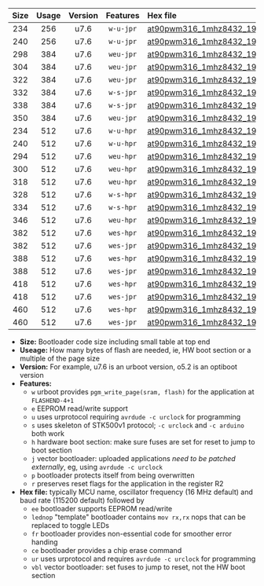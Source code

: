 |Size|Usage|Version|Features|Hex file|
|:-:|:-:|:-:|:-:|:--|
|234|256|u7.6|`w-u-jpr`|[at90pwm316_1mhz8432_19200bps_ur_vbl.hex](https://raw.githubusercontent.com/stefanrueger/urboot/main//at90pwm316_1mhz8432_19200bps_ur_vbl.hex)|
|240|256|u7.6|`w-u-jpr`|[at90pwm316_1mhz8432_19200bps_lednop_ur_vbl.hex](https://raw.githubusercontent.com/stefanrueger/urboot/main//at90pwm316_1mhz8432_19200bps_lednop_ur_vbl.hex)|
|298|384|u7.6|`weu-jpr`|[at90pwm316_1mhz8432_19200bps_ee_ur_vbl.hex](https://raw.githubusercontent.com/stefanrueger/urboot/main//at90pwm316_1mhz8432_19200bps_ee_ur_vbl.hex)|
|304|384|u7.6|`weu-jpr`|[at90pwm316_1mhz8432_19200bps_ee_lednop_ur_vbl.hex](https://raw.githubusercontent.com/stefanrueger/urboot/main//at90pwm316_1mhz8432_19200bps_ee_lednop_ur_vbl.hex)|
|322|384|u7.6|`weu-jpr`|[at90pwm316_1mhz8432_19200bps_ee_lednop_fr_ur_vbl.hex](https://raw.githubusercontent.com/stefanrueger/urboot/main//at90pwm316_1mhz8432_19200bps_ee_lednop_fr_ur_vbl.hex)|
|332|384|u7.6|`w-s-jpr`|[at90pwm316_1mhz8432_19200bps_vbl.hex](https://raw.githubusercontent.com/stefanrueger/urboot/main//at90pwm316_1mhz8432_19200bps_vbl.hex)|
|338|384|u7.6|`w-s-jpr`|[at90pwm316_1mhz8432_19200bps_lednop_vbl.hex](https://raw.githubusercontent.com/stefanrueger/urboot/main//at90pwm316_1mhz8432_19200bps_lednop_vbl.hex)|
|350|384|u7.6|`weu-jpr`|[at90pwm316_1mhz8432_19200bps_ee_lednop_fr_ce_ur_vbl.hex](https://raw.githubusercontent.com/stefanrueger/urboot/main//at90pwm316_1mhz8432_19200bps_ee_lednop_fr_ce_ur_vbl.hex)|
|234|512|u7.6|`w-u-hpr`|[at90pwm316_1mhz8432_19200bps_ur.hex](https://raw.githubusercontent.com/stefanrueger/urboot/main//at90pwm316_1mhz8432_19200bps_ur.hex)|
|240|512|u7.6|`w-u-hpr`|[at90pwm316_1mhz8432_19200bps_lednop_ur.hex](https://raw.githubusercontent.com/stefanrueger/urboot/main//at90pwm316_1mhz8432_19200bps_lednop_ur.hex)|
|294|512|u7.6|`weu-hpr`|[at90pwm316_1mhz8432_19200bps_ee_ur.hex](https://raw.githubusercontent.com/stefanrueger/urboot/main//at90pwm316_1mhz8432_19200bps_ee_ur.hex)|
|300|512|u7.6|`weu-hpr`|[at90pwm316_1mhz8432_19200bps_ee_lednop_ur.hex](https://raw.githubusercontent.com/stefanrueger/urboot/main//at90pwm316_1mhz8432_19200bps_ee_lednop_ur.hex)|
|318|512|u7.6|`weu-hpr`|[at90pwm316_1mhz8432_19200bps_ee_lednop_fr_ur.hex](https://raw.githubusercontent.com/stefanrueger/urboot/main//at90pwm316_1mhz8432_19200bps_ee_lednop_fr_ur.hex)|
|328|512|u7.6|`w-s-hpr`|[at90pwm316_1mhz8432_19200bps.hex](https://raw.githubusercontent.com/stefanrueger/urboot/main//at90pwm316_1mhz8432_19200bps.hex)|
|334|512|u7.6|`w-s-hpr`|[at90pwm316_1mhz8432_19200bps_lednop.hex](https://raw.githubusercontent.com/stefanrueger/urboot/main//at90pwm316_1mhz8432_19200bps_lednop.hex)|
|346|512|u7.6|`weu-hpr`|[at90pwm316_1mhz8432_19200bps_ee_lednop_fr_ce_ur.hex](https://raw.githubusercontent.com/stefanrueger/urboot/main//at90pwm316_1mhz8432_19200bps_ee_lednop_fr_ce_ur.hex)|
|382|512|u7.6|`wes-hpr`|[at90pwm316_1mhz8432_19200bps_ee.hex](https://raw.githubusercontent.com/stefanrueger/urboot/main//at90pwm316_1mhz8432_19200bps_ee.hex)|
|382|512|u7.6|`wes-jpr`|[at90pwm316_1mhz8432_19200bps_ee_vbl.hex](https://raw.githubusercontent.com/stefanrueger/urboot/main//at90pwm316_1mhz8432_19200bps_ee_vbl.hex)|
|388|512|u7.6|`wes-hpr`|[at90pwm316_1mhz8432_19200bps_ee_lednop.hex](https://raw.githubusercontent.com/stefanrueger/urboot/main//at90pwm316_1mhz8432_19200bps_ee_lednop.hex)|
|388|512|u7.6|`wes-jpr`|[at90pwm316_1mhz8432_19200bps_ee_lednop_vbl.hex](https://raw.githubusercontent.com/stefanrueger/urboot/main//at90pwm316_1mhz8432_19200bps_ee_lednop_vbl.hex)|
|418|512|u7.6|`wes-hpr`|[at90pwm316_1mhz8432_19200bps_ee_lednop_fr.hex](https://raw.githubusercontent.com/stefanrueger/urboot/main//at90pwm316_1mhz8432_19200bps_ee_lednop_fr.hex)|
|418|512|u7.6|`wes-jpr`|[at90pwm316_1mhz8432_19200bps_ee_lednop_fr_vbl.hex](https://raw.githubusercontent.com/stefanrueger/urboot/main//at90pwm316_1mhz8432_19200bps_ee_lednop_fr_vbl.hex)|
|460|512|u7.6|`wes-hpr`|[at90pwm316_1mhz8432_19200bps_ee_lednop_fr_ce.hex](https://raw.githubusercontent.com/stefanrueger/urboot/main//at90pwm316_1mhz8432_19200bps_ee_lednop_fr_ce.hex)|
|460|512|u7.6|`wes-jpr`|[at90pwm316_1mhz8432_19200bps_ee_lednop_fr_ce_vbl.hex](https://raw.githubusercontent.com/stefanrueger/urboot/main//at90pwm316_1mhz8432_19200bps_ee_lednop_fr_ce_vbl.hex)|

- **Size:** Bootloader code size including small table at top end
- **Useage:** How many bytes of flash are needed, ie, HW boot section or a multiple of the page size
- **Version:** For example, u7.6 is an urboot version, o5.2 is an optiboot version
- **Features:**
  + `w` urboot provides `pgm_write_page(sram, flash)` for the application at `FLASHEND-4+1`
  + `e` EEPROM read/write support
  + `u` uses urprotocol requiring `avrdude -c urclock` for programming
  + `s` uses skeleton of STK500v1 protocol; `-c urclock` and `-c arduino` both work
  + `h` hardware boot section: make sure fuses are set for reset to jump to boot section
  + `j` vector bootloader: uploaded applications *need to be patched externally*, eg, using `avrdude -c urclock`
  + `p` bootloader protects itself from being overwritten
  + `r` preserves reset flags for the application in the register R2
- **Hex file:** typically MCU name, oscillator frequency (16 MHz default) and baud rate (115200 default) followed by
  + `ee` bootloader supports EEPROM read/write
  + `lednop` "template" bootloader contains `mov rx,rx` nops that can be replaced to toggle LEDs
  + `fr` bootloader provides non-essential code for smoother error handing
  + `ce` bootloader provides a chip erase command
  + `ur` uses urprotocol and requires `avrdude -c urclock` for programming
  + `vbl` vector bootloader: set fuses to jump to reset, not the HW boot section
